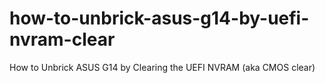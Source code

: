 # how-to-unbrick-asus-g14-by-uefi-nvram-clear
How to Unbrick ASUS G14 by Clearing the UEFI NVRAM (aka CMOS clear)
